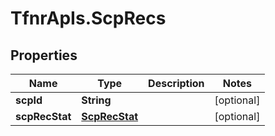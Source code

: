 # TfnrApIs.ScpRecs

## Properties
Name | Type | Description | Notes
------------ | ------------- | ------------- | -------------
**scpId** | **String** |  | [optional] 
**scpRecStat** | [**ScpRecStat**](ScpRecStat.md) |  | [optional] 


